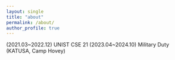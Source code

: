```yaml
---
layout: single
title: "about"
permalink: /about/
author_profile: true
---
```


(2021.03~2022.12) UNIST CSE 21
(2023.04~2024.10) Military Duty (KATUSA, Camp Hovey)